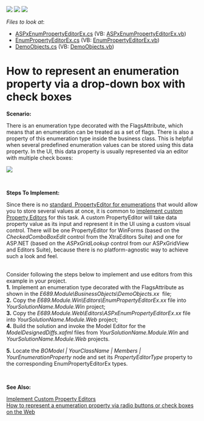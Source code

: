 <!-- default badges list -->
![](https://img.shields.io/endpoint?url=https://codecentral.devexpress.com/api/v1/VersionRange/128592677/18.2.4%2B)
[![](https://img.shields.io/badge/Open_in_DevExpress_Support_Center-FF7200?style=flat-square&logo=DevExpress&logoColor=white)](https://supportcenter.devexpress.com/ticket/details/E689)
[![](https://img.shields.io/badge/📖_How_to_use_DevExpress_Examples-e9f6fc?style=flat-square)](https://docs.devexpress.com/GeneralInformation/403183)
<!-- default badges end -->
<!-- default file list -->
*Files to look at*:

* [ASPxEnumPropertyEditorEx.cs](./CS/E689.Module.Web/Editors/ASPxEnumPropertyEditorEx.cs) (VB: [ASPxEnumPropertyEditorEx.vb](./VB/E689.Module.Web/Editors/ASPxEnumPropertyEditorEx.vb))
* [EnumPropertyEditorEx.cs](./CS/E689.Module.Win/Editors/EnumPropertyEditorEx.cs) (VB: [EnumPropertyEditorEx.vb](./VB/E689.Module.Win/Editors/EnumPropertyEditorEx.vb))
* [DemoObjects.cs](./CS/E689.Module/BusinessObjects/DemoObjects.cs) (VB: [DemoObjects.vb](./VB/E689.Module/BusinessObjects/DemoObjects.vb))
<!-- default file list end -->
# How to represent an enumeration property via a drop-down box with check boxes


<p><strong>Scenario:</strong></p>
<p>There is an enumeration type decorated with the FlagsAttribute, which means that an enumeration can be treated as a set of flags. There is also a property of this enumeration type inside the business class. This is helpful when several predefined enumeration values can be stored using this data property. In the UI, this data property is usually represented via an editor with multiple check boxes:</p>
<p><img src="https://raw.githubusercontent.com/DevExpress-Examples/how-to-represent-an-enumeration-property-via-a-drop-down-box-with-check-boxes-e689/13.1.4+/media/511516db-df86-11e3-80b5-00155d624807.png"></p>
<br />
<p><strong>Steps To Implement:</strong></p>
<p>Since there is no <a href="https://documentation.devexpress.com/#Xaf/CustomDocument3552">standard  PropertyEditor for enumerations</a> that would allow you to store several values at once, it is common to <a href="http://documentation.devexpress.com/#Xaf/CustomDocument3097">implement custom Property Editors</a> for this task. A custom PropertyEditor will take data property value as its input and represent it in the UI using a custom visual control. There will be one PropertyEditor for WinForms (based on the <em>CheckedComboBoxEdit</em> control from the XtraEditors Suite) and one for ASP.NET (based on the <em>ASPxGridLookup</em> control from our ASPxGridView and Editors Suite), because there is no platform-agnostic way to achieve such a look and feel.</p>
<p><br />Consider following the steps below to implement and use editors from this example in your project.<br /><strong>1.</strong> Implement an enumeration type decorated with the FlagsAttribute as shown in the <em>E689.Module\BusinessObjects\DemoObjects.xx</em>  file;<br /><strong>2.</strong> Copy the <em>E689.Module.Win\Editors\EnumPropertyEditorEx.xx</em> file into <em>YourSolutionName.Module.Win</em> project;<br /><strong>3.</strong> Copy the<em> E689.Module.Web\Editors\ASPxEnumPropertyEditorEx.xx</em> file into <em>YourSolutionName.Module.Web</em> project;<br /><strong>4.</strong> Build the solution and invoke the Model Editor for the <em>ModelDesignedDiffs.xafml</em> files from <em>YourSolutionName.Module.Win </em>and<em> YourSolutionName.Module.Web</em> projects.</p>
<p><strong>5.</strong> Locate the <em>BOModel | YourClassName | Members | YourEnumerationProperty</em> node and set its <em>PropertyEditorType</em> property to the corresponding EnumPropertyEditorEx types.</p>
<p><strong> </strong></p>
<p><strong>See Also:</strong></p>
<p><a href="http://documentation.devexpress.com/#Xaf/CustomDocument3097"><u>Implement Custom Property Editors</u></a><br /><a href="https://www.devexpress.com/Support/Center/p/E444">How to represent a enumeration property via radio buttons or check boxes on the Web</a></p>

<br/>


